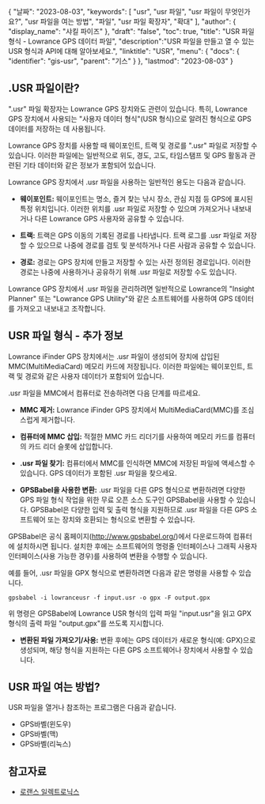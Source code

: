 {
"날짜": "2023-08-03",
  "keywords": [
"usr",
"usr 파일",
"usr 파일이 무엇인가요?",
"usr 파일을 여는 방법",
"파일",
"usr 파일 확장자",
"확대"
],
  "author": {
"display_name": "샤킬 파이즈"
},
"draft": "false",
"toc": true,
"title": "USR 파일 형식 - Lowrance GPS 데이터 파일",
  "description":"USR 파일을 만들고 열 수 있는 USR 형식과 API에 대해 알아보세요.",
"linktitle": "USR",
  "menu": {
    "docs": {
      "identifier": "gis-usr",
"parent": "기스"
}
},
"lastmod": "2023-08-03"
}

## .USR 파일이란?

".usr" 파일 확장자는 Lowrance GPS 장치와도 관련이 있습니다. 특히, Lowrance GPS 장치에서 사용되는 "사용자 데이터 형식"(USR 형식)으로 알려진 형식으로 GPS 데이터를 저장하는 데 사용됩니다.

Lowrance GPS 장치를 사용할 때 웨이포인트, 트랙 및 경로를 ".usr" 파일로 저장할 수 있습니다. 이러한 파일에는 일반적으로 위도, 경도, 고도, 타임스탬프 및 GPS 활동과 관련된 기타 데이터와 같은 정보가 포함되어 있습니다.

Lowrance GPS 장치에서 .usr 파일을 사용하는 일반적인 용도는 다음과 같습니다.

- **웨이포인트:** 웨이포인트는 명소, 즐겨 찾는 낚시 장소, 관심 지점 등 GPS에 표시된 특정 위치입니다. 이러한 위치를 .usr 파일로 저장할 수 있으며 가져오거나 내보내거나 다른 Lowrance GPS 사용자와 공유할 수 있습니다.

- **트랙:** 트랙은 GPS 이동의 기록된 경로를 나타냅니다. 트랙 로그를 .usr 파일로 저장할 수 있으므로 나중에 경로를 검토 및 분석하거나 다른 사람과 공유할 수 있습니다.

- **경로:** 경로는 GPS 장치에 만들고 저장할 수 있는 사전 정의된 경로입니다. 이러한 경로는 나중에 사용하거나 공유하기 위해 .usr 파일로 저장할 수도 있습니다.

Lowrance GPS 장치에서 .usr 파일을 관리하려면 일반적으로 Lowrance의 "Insight Planner" 또는 "Lowrance GPS Utility"와 같은 소프트웨어를 사용하여 GPS 데이터를 가져오고 내보내고 조작합니다.

## USR 파일 형식 - 추가 정보

Lowrance iFinder GPS 장치에서는 .usr 파일이 생성되어 장치에 삽입된 MMC(MultiMediaCard) 메모리 카드에 저장됩니다. 이러한 파일에는 웨이포인트, 트랙 및 경로와 같은 사용자 데이터가 포함되어 있습니다.

.usr 파일을 MMC에서 컴퓨터로 전송하려면 다음 단계를 따르세요.

- **MMC 제거:** Lowrance iFinder GPS 장치에서 MultiMediaCard(MMC)를 조심스럽게 제거합니다.

- **컴퓨터에 MMC 삽입:** 적절한 MMC 카드 리더기를 사용하여 메모리 카드를 컴퓨터의 카드 리더 슬롯에 삽입합니다.

- **.usr 파일 찾기:** 컴퓨터에서 MMC를 인식하면 MMC에 저장된 파일에 액세스할 수 있습니다. GPS 데이터가 포함된 .usr 파일을 찾으세요.

- **GPSBabel을 사용한 변환:** .usr 파일을 다른 GPS 형식으로 변환하려면 다양한 GPS 파일 형식 작업을 위한 무료 오픈 소스 도구인 GPSBabel을 사용할 수 있습니다. GPSBabel은 다양한 입력 및 출력 형식을 지원하므로 .usr 파일을 다른 GPS 소프트웨어 또는 장치와 호환되는 형식으로 변환할 수 있습니다.

GPSBabel은 공식 홈페이지(http://www.gpsbabel.org/)에서 다운로드하여 컴퓨터에 설치하시면 됩니다. 설치한 후에는 소프트웨어의 명령줄 인터페이스나 그래픽 사용자 인터페이스(사용 가능한 경우)를 사용하여 변환을 수행할 수 있습니다.

예를 들어, .usr 파일을 GPX 형식으로 변환하려면 다음과 같은 명령을 사용할 수 있습니다.

```
gpsbabel -i lowranceusr -f input.usr -o gpx -F output.gpx
```

위 명령은 GPSBabel에 Lowrance USR 형식의 입력 파일 "input.usr"을 읽고 GPX 형식의 출력 파일 "output.gpx"를 쓰도록 지시합니다.

- **변환된 파일 가져오기/사용:** 변환 후에는 GPS 데이터가 새로운 형식(예: GPX)으로 생성되며, 해당 형식을 지원하는 다른 GPS 소프트웨어나 장치에서 사용할 수 있습니다.

## USR 파일 여는 방법?

USR 파일을 열거나 참조하는 프로그램은 다음과 같습니다.

- GPS바벨(윈도우)
- GPS바벨(맥)
- GPS바벨(리눅스)

## 참고자료
* [로랜스 일렉트로닉스](https://en.wikipedia.org/wiki/Lowrance_Electronics)

